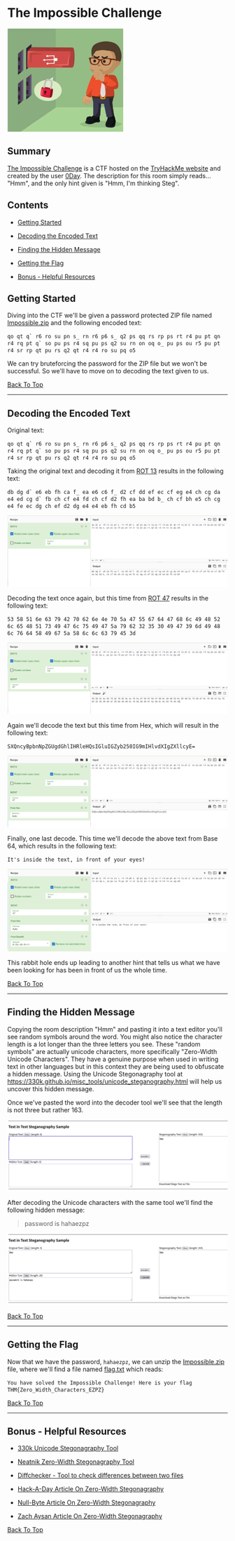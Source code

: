 # The Impossible Challenge

![The Impossible Challenge Room Image](./Assets/the-impossible-challenge.png "The Impossible Challenge Room Image")

## Summary

[The Impossible Challenge](https://tryhackme.com/room/theimpossiblechallenge "The Impossible Challenge CTF On TryHackMe") is a CTF hosted on the [TryHackMe website](https://tryhackme.com/ "TryHackMe Website") and created by the user [0Day](https://tryhackme.com/p/0day "0Day Profile On TryHackMe"). The description for this room simply reads... "Hmm", and the only hint given is "Hmm, I'm thinking Steg".

## Contents

* [Getting Started](#getting-started "Jump To Section")

* [Decoding the Encoded Text](#decoding-the-encoded-text "Jump To Section")

* [Finding the Hidden Message](#finding-the-hidden-message "Jump To Section")

* [Getting the Flag](#getting-the-flag "Jump To Section")

* [Bonus - Helpful Resources](#bonus---helpful-resources "Jump To Section")

## Getting Started

Diving into the CTF we'll be given a password protected ZIP file named [Impossible.zip](./Assets/Impossible.zip "Password Protected ZIP File Named Impossible.zip") and the following encoded text:

```
qo qt q` r6 ro su pn s_ rn r6 p6 s_ q2 ps qq rs rp ps rt r4 pu pt qn r4 rq pt q` so pu ps r4 sq pu ps q2 su rn on oq o_ pu ps ou r5 pu pt r4 sr rp qt pu rs q2 qt r4 r4 ro su pq o5
```

We can try bruteforcing the password for the ZIP file but we won't be successful. So we'll have to move on to decoding the text given to us.

[Back To Top](#the-impossible-challenge "Jump To Top")

---

## Decoding the Encoded Text

Original text:

```
qo qt q` r6 ro su pn s_ rn r6 p6 s_ q2 ps qq rs rp ps rt r4 pu pt qn r4 rq pt q` so pu ps r4 sq pu ps q2 su rn on oq o_ pu ps ou r5 pu pt r4 sr rp qt pu rs q2 qt r4 r4 ro su pq o5
```

Taking the original text and decoding it from [ROT 13](https://en.wikipedia.org/wiki/ROT13 "Wikipedia Entry For ROT13") results in the following text:

```
db dg d` e6 eb fh ca f_ ea e6 c6 f_ d2 cf dd ef ec cf eg e4 ch cg da e4 ed cg d` fb ch cf e4 fd ch cf d2 fh ea ba bd b_ ch cf bh e5 ch cg e4 fe ec dg ch ef d2 dg e4 e4 eb fh cd b5
```

![Encoded Text Decoded From ROT 13](./Assets/from-rot-13.png "Encoded Text Decoded From ROT 13")

Decoding the text once again, but this time from [ROT 47](https://en.wikipedia.org/wiki/ROT13#Variants "Wikipedia Entry For ROT 47") results in the following text:

```
53 58 51 6e 63 79 42 70 62 6e 4e 70 5a 47 55 67 64 47 68 6c 49 48 52 6c 65 48 51 73 49 47 6c 75 49 47 5a 79 62 32 35 30 49 47 39 6d 49 48 6c 76 64 58 49 67 5a 58 6c 6c 63 79 45 3d
```

![Encoded Text Decoded From ROT 47](./Assets/from-rot-47.png "Encoded Text Decoded From ROT 47")

Again we'll decode the text but this time from Hex, which will result in the following text:

```
SXQncyBpbnNpZGUgdGhlIHRleHQsIGluIGZyb250IG9mIHlvdXIgZXllcyE=
```

![Encoded Text Decoded From Hex](./Assets/from-hex.png "Encoded Text Decoded From Hex")

Finally, one last decode. This time we'll decode the above text from Base 64, which results in the following text:

```
It's inside the text, in front of your eyes!
```

![Encoded Text Decoded From Base 64](./Assets/from-base-64.png "Encoded Text Decoded From Base 64")

This rabbit hole ends up leading to another hint that tells us what we have been looking for has been in front of us the whole time.

[Back To Top](#the-impossible-challenge "Jump To Top")

---

## Finding the Hidden Message

Copying the room description "Hmm" and pasting it into a text editor you'll see random symbols around the word. You might also notice the character length is a lot longer than the three letters you see. These "random symbols" are actually unicode characters, more specifically "Zero-Width Unicode Characters". They have a genuine purpose when used in writing text in other languages but in this context they are being used to obfuscate a hidden message. Using the Unicode Stegonagraphy tool at https://330k.github.io/misc_tools/unicode_steganography.html will help us uncover this hidden message.

Once we've pasted the word into the decoder tool we'll see that the length is not three but rather 163.

![163 Character Count Word](./Assets/163-character-count.png "163 Character Count Word")

After decoding the Unicode characters with the same tool we'll find the following hidden message:

> password is hahaezpz

![Decoded Zero-Width Unicode Message](./Assets/decoded-message.png "Decoded Zero-Width Unicode Message")

[Back To Top](#the-impossible-challenge "Jump To Top")

---

## Getting the Flag

Now that we have the password, ```hahaezpz```, we can unzip the [Impossible.zip](./Assets/Impossible.zip "Impossible.zip File") file, where we'll find a file named [flag.txt](./Assets/flag.txt "flag.txt file") which reads:

```
You have solved the Impossible Challenge! Here is your flag THM{Zero_Width_Characters_EZPZ}
```

[Back To Top](#the-impossible-challenge "Jump To Top")

---

## Bonus - Helpful Resources

* [330k Unicode Stegonagraphy Tool](https://330k.github.io/misc_tools/unicode_steganography.html "330k Unicode Stegonagraphy Tool")

* [Neatnik Zero-Width Stegonagraphy Tool](https://neatnik.net/steganographr/ "Neatnik Zero-Width Stegonagraphy Tool")

* [Diffchecker - Tool to check differences between two files](https://www.diffchecker.com/ "Diffchecker Tool")

* [Hack-A-Day Article On Zero-Width Stegonagraphy](https://hackaday.com/2018/04/15/hide-secret-messages-in-plain-sight-with-zero-width-characters/ "Hack-A-Day Article On Zero-Width Stegonagraphy")

* [Null-Byte Article On Zero-Width Stegonagraphy](https://null-byte.wonderhowto.com/how-to/use-zero-width-characters-hide-secret-messages-text-even-reveal-leaks-0198692/ "Null-Byte Article On Zero-Width Stegonagraphy")

* [Zach Aysan Article On Zero-Width Stegonagraphy](https://www.zachaysan.com/writing/2017-12-30-zero-width-characters "Zach Aysan Article On Zero-Width Stegonagraphy")

[Back To Top](#the-impossible-challenge "Jump To Top")
